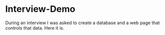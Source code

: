 # Interview-Demo
During an interview I was asked to create a database and a web page that controls that data.  Here it is. 
